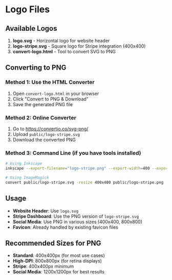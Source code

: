 # Logo Files

## Available Logos

1. **logo.svg** - Horizontal logo for website header
2. **logo-stripe.svg** - Square logo for Stripe integration (400x400)
3. **convert-logo.html** - Tool to convert SVG to PNG

## Converting to PNG

### Method 1: Use the HTML Converter
1. Open `convert-logo.html` in your browser
2. Click "Convert to PNG & Download"
3. Save the generated PNG file

### Method 2: Online Converter
1. Go to https://convertio.co/svg-png/
2. Upload `public/logo-stripe.svg`
3. Download the converted PNG

### Method 3: Command Line (if you have tools installed)
```bash
# Using Inkscape
inkscape --export-filename="logo-stripe.png" --export-width=400 --export-height=400 public/logo-stripe.svg

# Using ImageMagick
convert public/logo-stripe.svg -resize 400x400 public/logo-stripe.png
```

## Usage

- **Website Header**: Use `logo.svg`
- **Stripe Dashboard**: Use the PNG version of `logo-stripe.svg`
- **Social Media**: Use PNG in various sizes (400x400, 800x800)
- **Favicon**: Already handled by existing favicon files

## Recommended Sizes for PNG

- **Standard**: 400x400px (for most use cases)
- **High-DPI**: 800x800px (for retina displays)
- **Stripe**: 400x400px minimum
- **Social Media**: 1200x1200px for best results